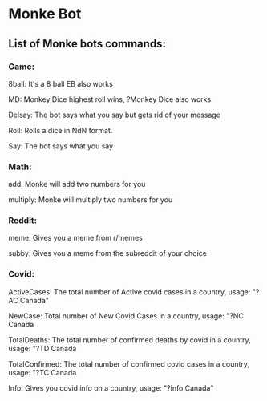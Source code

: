 # Monke Bot

## List of Monke bots commands:

### Game:

  8ball: It's a 8 ball EB also works
  
  MD: Monkey Dice highest roll wins, ?Monkey Dice also works
  
  Delsay: The bot says what you say but gets rid of your message
  
  Roll: Rolls a dice in NdN format.
  
  Say: The bot says what you say


### Math:

  add: Monke will add two numbers for you

  multiply: Monke will multiply two numbers for you


### Reddit:
  
  meme: Gives you a meme from r/memes
  
  subby: Gives you a meme from the subreddit of your choice


### Covid:

 ActiveCases: The total number of Active covid cases in a country, usage: "?AC Canada"

 NewCase: Total number of New Covid Cases in a country, usage: "?NC Canada

 TotalDeaths: The total number of confirmed deaths by covid in a country, usage: "?TD Canada

 TotalConfirmed: The total number of confirmed covid cases in a country, usage: "?TC Canada

 Info: Gives you covid info on a country, usage: "?info Canada"     
